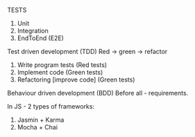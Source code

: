 TESTS
1. Unit
2. Integration
3. EndToEnd (E2E)

Test driven development (TDD)
Red -> green -> refactor
1. Write program tests (Red tests)
2. Implement code (Green tests)
3. Refactoring [improve code] (Green tests)

Behaviour driven development (BDD)
Before all - requirements.

In JS - 2 types of frameworks:
1. Jasmin + Karma
2. Mocha + Chai